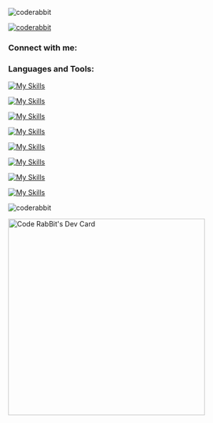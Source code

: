 <p align="left"> <img src="https://komarev.com/ghpvc/?username=coderabbit&label=Profile%20views&color=0e75b6&style=flat" alt="coderabbit" /> </p>

<p align="left"> <a href="https://github.com/ryo-ma/github-profile-trophy"><img src="https://github-profile-trophy.vercel.app/?username=coderabbit" alt="coderabbit" /></a> </p>

<h3 align="left">Connect with me:</h3>
<p align="left">
</p>

<h3 align="left">Languages and Tools:</h3>

[![My Skills](https://skillicons.dev/icons?i=git,github,gitlab,figma,sentry,eclipse,vscode,postman,discord,discordjs&perline=50&theme=dark)](https://skillicons.dev)

[![My Skills](https://skillicons.dev/icons?i=html,css,js,jquery,ts,bootstrap,npm,pnpm,nodejs,nginx,mysql,bash,vim,postgres,sqlite,kali,linux,ubuntu,py&perline=50&theme=dark)](https://skillicons.dev)

[![My Skills](https://skillicons.dev/icons?i=aws,docker,php,laravel,sass,webpack&perline=50&theme=dark)](https://skillicons.dev)

[![My Skills](https://skillicons.dev/icons?i=gcp,docker,ruby,rails,redis,yarn&perline=50&theme=dark)](https://skillicons.dev)

[![My Skills](https://skillicons.dev/icons?i=heroku,dynamodb,graphql,elasticsearch,nuxtjs,vue&perline=50&theme=dark)](https://skillicons.dev)

[![My Skills](https://skillicons.dev/icons?i=androidstudio,flutter,dart,firebase&perline=50&theme=dark)](https://skillicons.dev)

[![My Skills](https://skillicons.dev/icons?i=java,spring&perline=50&theme=dark)](https://skillicons.dev)

[![My Skills](https://skillicons.dev/icons?i=raspberrypi,arduino&perline=50&theme=dark)](https://skillicons.dev)

<!--
<p align="center">
  <a href="https://skillicons.dev">
    <img
      src="https://skillicons.dev/icons?i=raspberrypi,arduino"
    />
  </a>
</p>
-->

<p><img align="center" src="https://github-readme-streak-stats.herokuapp.com/?user=coderabbit&" alt="coderabbit" /></p>

<a href="https://app.daily.dev/CodeRabBit">
  <img src="https://api.daily.dev/devcards/a13c7d42916e4e5a87c197cbfe5fd3f7.png?r=lhh" width="400" alt="Code RabBit's Dev Card"/>
</a>
